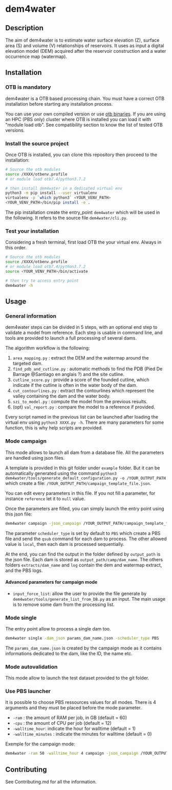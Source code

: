 # dem4water

## Description

The aim of dem4water is to estimate water surface elevation (Z), surface area (S) and volume (V) relationships of reservoirs. It uses as input a digital elevation model (DEM) acquired after the reservoir construction and a water occurrence map (watermap).

## Installation

### OTB is mandatory

dem4water is a OTB based processing chain. You must have a correct OTB installation before starting any installation process.

You can use your own compiled version or use [otb binaries](https://www.orfeo-toolbox.org/download/). If you are using an HPC (PBS only) cluster where OTB is installed you can load it with "module load otb". See compatibility section to know the list of tested OTB versions.

### Install the source project

Once OTB is installed, you can clone this repository then proceed to the installation:

```bash
# Source the otb modules
source /XXXX/otbenv.profile
# or module load otb7.4/python3.7.2

# then install dem4water in a dedicated virtual env
python3 -m pip install --user virtualenv
virtualenv -p `which python3` <YOUR_VENV_PATH>
<YOUR_VENV_PATH>/bin/pip install -e .

```

The pip installation create the entry_point `dem4water` which will be used in the following. It refers to the source file `dem4water/cli.py`.

### Test your installation

Considering a fresh terminal, first load OTB the your virtual env. Always in this order.

```bash
# Source the otb modules
source /XXXX/otbenv.profile
# or module load otb7.4/python3.7.2
source <YOUR_VENV_PATH>/bin/activate

# then try to access entry point
dem4water -h

```

## Usage

### General information

dem4water steps can be divided in 5 steps, with an optional end step to validate a model from reference. Each step is usable in command line, and tools are provided to launch a full processing of several dams.

The algorithm workflow is the following:

1. `area_mapping.py` : extract the DEM and the watermap around the targeted dam.
2. `find_pdb_and_cutline.py` : automatic methods to find the PDB (Pied De Barrage @Santiago en anglais ?) and the site cutline.
3. `cutline_score.py` : provide a score of the founded cutline, which indicate if the cutline is often in the water body of the dam.
4. `cut_contourlines.py` : extract the contourlines which represent the valley containing the dam and the water body.
5. `szi_to_model.py` : compute the model from the previous results.
6. (opt) `val_report.py` : compare the model to a reference if provided.

Every script named in the previous list can be launched after loading the virtual env using `python3 XXXX.py -h`. There are many parameters for some function, this is why help scripts are provided.

### Mode campaign

This mode allows to launch all dam from a database file. All the parameters are handled using json files.

A template is provided in this git folder under `example` folder. But it can be automatically generated using the command `python3 dem4water/tools/generate_default_configuration.py -o /YOUR_OUTPUT_PATH` which create a file: `/YOUR_OUTPUT_PATH/campaign_template_file.json`.

You can edit every parameters in this file. If you not fill a parameter, for instance `reference` let it to `null` value.

Once the parameters are filled, you can simply launch the entry point using this json file:

```bash
dem4water campaign -json_campaign /YOUR_OUTPUT_PATH/campaign_template_file.json -scheduler_type PBS
```

The parameter `scheduler_type` is set by default to `PBS` which create a PBS file and send the `qsub` command for each dam to process.
The other allowed value is `local`, then each dam is processed sequentially.

At the end, you can find the output in the folder defined by `output_path` is the json file. Each dam is stored as `output_path/camp/dam_name`.
The others folders `extracts/dam_name` and `log` contain the dem and watermap extract, and the PBS logs.

#### Advanced parameters for campaign mode

- `input_force_list`: allow the user to provide the file generate by `dem4water/tools/generate_list_from_DB.py` as an input. The main usage is to remove some dam from the processing list.

### Mode single

The entry point allow to process a single dam too.

```bash
dem4water single -dam_json params_dam_name.json -scheduler_type PBS
```

The `params_dam_name.json` is created by the campaign mode as it contains informations dedicated to the dam, like the ID, the name etc.

### Mode autovalidation

This mode allow to launch the test dataset provided to the git folder.

### Use PBS launcher

It is possible to choose PBS ressources values for all modes. There is 4 arguments and they must be placed before the mode parameter.

- `-ram` : the amount of RAM per job, in GB (default = 60)
- `-cpu` : the amount of CPU per job (default = 12)
- `-walltime_hour`: indicate the hour for walltime (default = 1)
- `-walltime_minutes` : indicate the minutes for walltime (default = 0)

Exemple for the campaign mode:

```bash
dem4water -ram 50 -walltime_hour 4 campaign -json_campaign /YOUR_OUTPUT_PATH/campaign_template_file.json -scheduler_type PBS
```

## Contributing

See Contributing.md for all the information.
